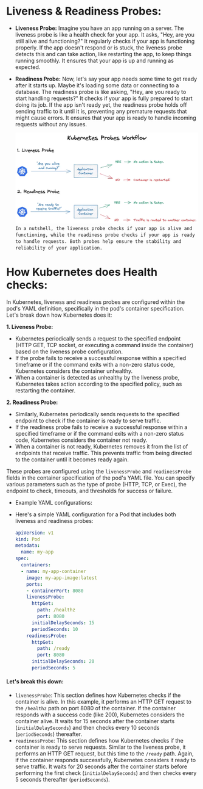 # Liveness & Readiness Probes:

- **Liveness Probe:** Imagine you have an app running on a server. The liveness probe is like a health check for your app. It asks, "Hey, are you still alive and functioning?" It regularly checks if your app is functioning properly. If the app doesn't respond or is stuck, the liveness probe detects this and can take action, like restarting the app, to keep things running smoothly. It ensures that your app is up and running as expected.
- **Readiness Probe:** Now, let's say your app needs some time to get ready after it starts up. Maybe it's loading some data or connecting to a database. The readiness probe is like asking, "Hey, are you ready to start handling requests?" It checks if your app is fully prepared to start doing its job. If the app isn't ready yet, the readiness probe holds off sending traffic to it until it is, preventing any premature requests that might cause errors. It ensures that your app is ready to handle incoming requests without any issues.
  
  ![landr](../../images/liveness-readiness.png)
  `In a nutshell, the liveness probe checks if your app is alive and functioning, while the readiness probe checks if your app is ready to handle requests. Both probes help ensure the stability and reliability of your application.`

# How Kubernetes does Health checks:

In Kubernetes, liveness and readiness probes are configured within the pod's YAML definition, specifically in the pod's container specification. Let's break down how Kubernetes does it:

**1. Liveness Probe:**

- Kubernetes periodically sends a request to the specified endpoint (HTTP GET, TCP socket, or executing a command inside the container) based on the liveness probe configuration.
- If the probe fails to receive a successful response within a specified timeframe or if the command exits with a non-zero status code, Kubernetes considers the container unhealthy.
- When a container is detected as unhealthy by the liveness probe, Kubernetes takes action according to the specified policy, such as restarting the container.

**2. Readiness Probe:**

- Similarly, Kubernetes periodically sends requests to the specified endpoint to check if the container is ready to serve traffic.
- If the readiness probe fails to receive a successful response within a specified timeframe or if the command exits with a non-zero status code, Kubernetes considers the container not ready.
- When a container is not ready, Kubernetes removes it from the list of endpoints that receive traffic. This prevents traffic from being directed to the container until it becomes ready again.

These probes are configured using the `livenessProbe` and `readinessProbe` fields in the container specification of the pod's YAML file. You can specify various parameters such as the type of probe (HTTP, TCP, or Exec), the endpoint to check, timeouts, and thresholds for success or failure.

- Example YAML configurations:
- Here's a simple YAML configuration for a Pod that includes both liveness and readiness probes:
  
  ```yaml
  apiVersion: v1
  kind: Pod
  metadata:
    name: my-app
  spec:
    containers:
    - name: my-app-container
      image: my-app-image:latest
      ports:
      - containerPort: 8080
      livenessProbe:
        httpGet:
          path: /healthz
          port: 8080
        initialDelaySeconds: 15
        periodSeconds: 10
      readinessProbe:
        httpGet:
          path: /ready
          port: 8080
        initialDelaySeconds: 20
        periodSeconds: 5
  ```

#### Let's break this down:

- `livenessProbe`: This section defines how Kubernetes checks if the container is alive. In this example, it performs an HTTP GET request to the `/healthz` path on port 8080 of the container. If the container responds with a success code (like 200), Kubernetes considers the container alive. It waits for 15 seconds after the container starts (`initialDelaySeconds`) and then checks every 10 seconds (`periodSeconds`) thereafter.
- `readinessProbe`: This section defines how Kubernetes checks if the container is ready to serve requests. Similar to the liveness probe, it performs an HTTP GET request, but this time to the `/ready` path. Again, if the container responds successfully, Kubernetes considers it ready to serve traffic. It waits for 20 seconds after the container starts before performing the first check (`initialDelaySeconds`) and then checks every 5 seconds thereafter (`periodSeconds`).

